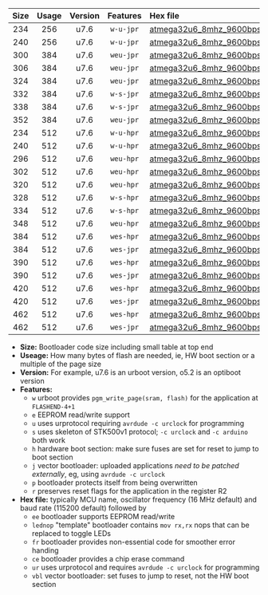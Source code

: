 |Size|Usage|Version|Features|Hex file|
|:-:|:-:|:-:|:-:|:--|
|234|256|u7.6|`w-u-jpr`|[atmega32u6_8mhz_9600bps_ur_vbl.hex](https://raw.githubusercontent.com/stefanrueger/urboot/main//atmega32u6_8mhz_9600bps_ur_vbl.hex)|
|240|256|u7.6|`w-u-jpr`|[atmega32u6_8mhz_9600bps_lednop_ur_vbl.hex](https://raw.githubusercontent.com/stefanrueger/urboot/main//atmega32u6_8mhz_9600bps_lednop_ur_vbl.hex)|
|300|384|u7.6|`weu-jpr`|[atmega32u6_8mhz_9600bps_ee_ur_vbl.hex](https://raw.githubusercontent.com/stefanrueger/urboot/main//atmega32u6_8mhz_9600bps_ee_ur_vbl.hex)|
|306|384|u7.6|`weu-jpr`|[atmega32u6_8mhz_9600bps_ee_lednop_ur_vbl.hex](https://raw.githubusercontent.com/stefanrueger/urboot/main//atmega32u6_8mhz_9600bps_ee_lednop_ur_vbl.hex)|
|324|384|u7.6|`weu-jpr`|[atmega32u6_8mhz_9600bps_ee_lednop_fr_ur_vbl.hex](https://raw.githubusercontent.com/stefanrueger/urboot/main//atmega32u6_8mhz_9600bps_ee_lednop_fr_ur_vbl.hex)|
|332|384|u7.6|`w-s-jpr`|[atmega32u6_8mhz_9600bps_vbl.hex](https://raw.githubusercontent.com/stefanrueger/urboot/main//atmega32u6_8mhz_9600bps_vbl.hex)|
|338|384|u7.6|`w-s-jpr`|[atmega32u6_8mhz_9600bps_lednop_vbl.hex](https://raw.githubusercontent.com/stefanrueger/urboot/main//atmega32u6_8mhz_9600bps_lednop_vbl.hex)|
|352|384|u7.6|`weu-jpr`|[atmega32u6_8mhz_9600bps_ee_lednop_fr_ce_ur_vbl.hex](https://raw.githubusercontent.com/stefanrueger/urboot/main//atmega32u6_8mhz_9600bps_ee_lednop_fr_ce_ur_vbl.hex)|
|234|512|u7.6|`w-u-hpr`|[atmega32u6_8mhz_9600bps_ur.hex](https://raw.githubusercontent.com/stefanrueger/urboot/main//atmega32u6_8mhz_9600bps_ur.hex)|
|240|512|u7.6|`w-u-hpr`|[atmega32u6_8mhz_9600bps_lednop_ur.hex](https://raw.githubusercontent.com/stefanrueger/urboot/main//atmega32u6_8mhz_9600bps_lednop_ur.hex)|
|296|512|u7.6|`weu-hpr`|[atmega32u6_8mhz_9600bps_ee_ur.hex](https://raw.githubusercontent.com/stefanrueger/urboot/main//atmega32u6_8mhz_9600bps_ee_ur.hex)|
|302|512|u7.6|`weu-hpr`|[atmega32u6_8mhz_9600bps_ee_lednop_ur.hex](https://raw.githubusercontent.com/stefanrueger/urboot/main//atmega32u6_8mhz_9600bps_ee_lednop_ur.hex)|
|320|512|u7.6|`weu-hpr`|[atmega32u6_8mhz_9600bps_ee_lednop_fr_ur.hex](https://raw.githubusercontent.com/stefanrueger/urboot/main//atmega32u6_8mhz_9600bps_ee_lednop_fr_ur.hex)|
|328|512|u7.6|`w-s-hpr`|[atmega32u6_8mhz_9600bps.hex](https://raw.githubusercontent.com/stefanrueger/urboot/main//atmega32u6_8mhz_9600bps.hex)|
|334|512|u7.6|`w-s-hpr`|[atmega32u6_8mhz_9600bps_lednop.hex](https://raw.githubusercontent.com/stefanrueger/urboot/main//atmega32u6_8mhz_9600bps_lednop.hex)|
|348|512|u7.6|`weu-hpr`|[atmega32u6_8mhz_9600bps_ee_lednop_fr_ce_ur.hex](https://raw.githubusercontent.com/stefanrueger/urboot/main//atmega32u6_8mhz_9600bps_ee_lednop_fr_ce_ur.hex)|
|384|512|u7.6|`wes-hpr`|[atmega32u6_8mhz_9600bps_ee.hex](https://raw.githubusercontent.com/stefanrueger/urboot/main//atmega32u6_8mhz_9600bps_ee.hex)|
|384|512|u7.6|`wes-jpr`|[atmega32u6_8mhz_9600bps_ee_vbl.hex](https://raw.githubusercontent.com/stefanrueger/urboot/main//atmega32u6_8mhz_9600bps_ee_vbl.hex)|
|390|512|u7.6|`wes-hpr`|[atmega32u6_8mhz_9600bps_ee_lednop.hex](https://raw.githubusercontent.com/stefanrueger/urboot/main//atmega32u6_8mhz_9600bps_ee_lednop.hex)|
|390|512|u7.6|`wes-jpr`|[atmega32u6_8mhz_9600bps_ee_lednop_vbl.hex](https://raw.githubusercontent.com/stefanrueger/urboot/main//atmega32u6_8mhz_9600bps_ee_lednop_vbl.hex)|
|420|512|u7.6|`wes-hpr`|[atmega32u6_8mhz_9600bps_ee_lednop_fr.hex](https://raw.githubusercontent.com/stefanrueger/urboot/main//atmega32u6_8mhz_9600bps_ee_lednop_fr.hex)|
|420|512|u7.6|`wes-jpr`|[atmega32u6_8mhz_9600bps_ee_lednop_fr_vbl.hex](https://raw.githubusercontent.com/stefanrueger/urboot/main//atmega32u6_8mhz_9600bps_ee_lednop_fr_vbl.hex)|
|462|512|u7.6|`wes-hpr`|[atmega32u6_8mhz_9600bps_ee_lednop_fr_ce.hex](https://raw.githubusercontent.com/stefanrueger/urboot/main//atmega32u6_8mhz_9600bps_ee_lednop_fr_ce.hex)|
|462|512|u7.6|`wes-jpr`|[atmega32u6_8mhz_9600bps_ee_lednop_fr_ce_vbl.hex](https://raw.githubusercontent.com/stefanrueger/urboot/main//atmega32u6_8mhz_9600bps_ee_lednop_fr_ce_vbl.hex)|

- **Size:** Bootloader code size including small table at top end
- **Useage:** How many bytes of flash are needed, ie, HW boot section or a multiple of the page size
- **Version:** For example, u7.6 is an urboot version, o5.2 is an optiboot version
- **Features:**
  + `w` urboot provides `pgm_write_page(sram, flash)` for the application at `FLASHEND-4+1`
  + `e` EEPROM read/write support
  + `u` uses urprotocol requiring `avrdude -c urclock` for programming
  + `s` uses skeleton of STK500v1 protocol; `-c urclock` and `-c arduino` both work
  + `h` hardware boot section: make sure fuses are set for reset to jump to boot section
  + `j` vector bootloader: uploaded applications *need to be patched externally*, eg, using `avrdude -c urclock`
  + `p` bootloader protects itself from being overwritten
  + `r` preserves reset flags for the application in the register R2
- **Hex file:** typically MCU name, oscillator frequency (16 MHz default) and baud rate (115200 default) followed by
  + `ee` bootloader supports EEPROM read/write
  + `lednop` "template" bootloader contains `mov rx,rx` nops that can be replaced to toggle LEDs
  + `fr` bootloader provides non-essential code for smoother error handing
  + `ce` bootloader provides a chip erase command
  + `ur` uses urprotocol and requires `avrdude -c urclock` for programming
  + `vbl` vector bootloader: set fuses to jump to reset, not the HW boot section
